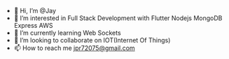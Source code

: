 - 👋 Hi, I’m @Jay
- 👀 I’m interested in Full Stack Development with Flutter Nodejs MongoDB Express AWS
- 🌱 I’m currently learning Web Sockets
- 💞️ I’m looking to collaborate on IOT(Internet Of Things)
- 📫 How to reach me jpr72075@gmail.com

<!---
Jayroy777/Jayroy777 is a ✨ special ✨ repository because its `README.md` (this file) appears on your GitHub profile.
You can click the Preview link to take a look at your changes.
--->
